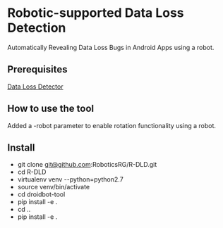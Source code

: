 # Robotic-supported Data Loss Detection
Automatically Revealing Data Loss Bugs in Android Apps using a robot.

## Prerequisites
[Data Loss Detector](DataLossDetector.md)

## How to use the tool
Added a -robot parameter to enable rotation functionality using a robot.

## Install
* git clone git@github.com:RoboticsRG/R-DLD.git
* cd R-DLD
* virtualenv venv --python=python2.7
* source venv/bin/activate
* cd droidbot-tool
* pip install -e .
* cd ..
* pip install -e .

